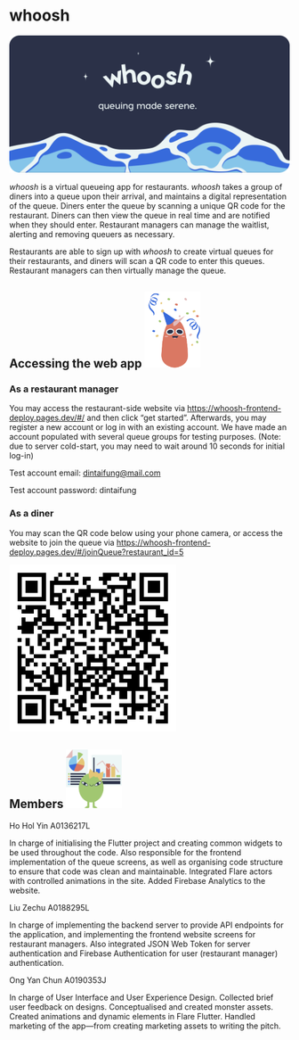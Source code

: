 # whoosh
![whoosh header](img/header.png)

*whoosh* is a virtual queueing app for restaurants. *whoosh* takes a group of diners into a queue upon their arrival, and maintains a digital representation of the queue. Diners enter the queue by scanning a unique QR code for the restaurant. Diners can then view the queue in real time and are notified when they should enter. Restaurant managers can manage the waitlist, alerting and removing queuers as necessary.

Restaurants are able to sign up with *whoosh* to create virtual queues for their restaurants, and diners will
scan a QR code to enter this queues. Restaurant managers can then virtually manage the queue.


## Accessing the web app <img src="img/party.png" alt="Red monster in party hat with confetti" width="100" />

### As a restaurant manager
You may access the restaurant-side website via https://whoosh-frontend-deploy.pages.dev/#/ and then click “get started”. Afterwards, you may register a new account or log in with an existing account. We have made an account populated with several queue groups for testing purposes. (Note: due to server cold-start, you may need to wait around 10 seconds for initial log-in)

Test account email: dintaifung@mail.com

Test account password: dintaifung

### As a diner
You may scan the QR code below using your phone camera, or access the website to join the queue via https://whoosh-frontend-deploy.pages.dev/#/joinQueue?restaurant_id=5

<img src="img/test_qr_code.png" alt="test QR code" width="300" />


## Members <img src="img/data.png" alt="Green monster with posters of data analytics" width="100" />
Ho Hol Yin A0136217L

In charge of initialising the Flutter project and creating common widgets to be used throughout the code. Also responsible for the frontend implementation of the queue screens, as well as organising code structure to ensure that code was clean and maintainable. Integrated Flare actors with controlled animations in the site. Added Firebase Analytics to the website.

Liu Zechu A0188295L

In charge of implementing the backend server to provide API endpoints for the application, and implementing the frontend website screens for restaurant managers. Also integrated JSON Web Token for server authentication and Firebase Authentication for user (restaurant manager) authentication.

Ong Yan Chun A0190353J

In charge of User Interface and User Experience Design. Collected brief user feedback on designs. Conceptualised and created monster assets. Created animations and dynamic elements in Flare Flutter. Handled marketing of the app—from creating marketing assets to writing the pitch.
